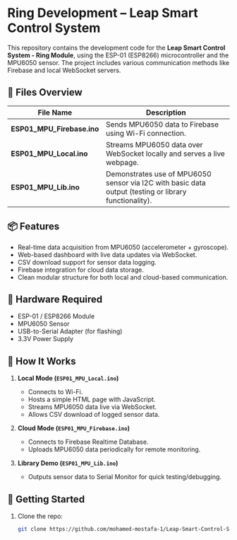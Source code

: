 # Ring Development – Leap Smart Control System

This repository contains the development code for the **Leap Smart Control System - Ring Module**, using the ESP-01 (ESP8266) microcontroller and the MPU6050 sensor. The project includes various communication methods like Firebase and local WebSocket servers.

## 🔧 Files Overview

| File Name               | Description |
|------------------------|-------------|
| **ESP01_MPU_Firebase.ino** | Sends MPU6050 data to Firebase using Wi-Fi connection. |
| **ESP01_MPU_Local.ino**    | Streams MPU6050 data over WebSocket locally and serves a live webpage. |
| **ESP01_MPU_Lib.ino**      | Demonstrates use of MPU6050 sensor via I2C with basic data output (testing or library functionality). |

## 📦 Features

- Real-time data acquisition from MPU6050 (accelerometer + gyroscope).
- Web-based dashboard with live data updates via WebSocket.
- CSV download support for sensor data logging.
- Firebase integration for cloud data storage.
- Clean modular structure for both local and cloud-based communication.

## 📲 Hardware Required

- ESP-01 / ESP8266 Module
- MPU6050 Sensor
- USB-to-Serial Adapter (for flashing)
- 3.3V Power Supply

## 🧠 How It Works

1. **Local Mode (`ESP01_MPU_Local.ino`)**
   - Connects to Wi-Fi.
   - Hosts a simple HTML page with JavaScript.
   - Streams MPU6050 data live via WebSocket.
   - Allows CSV download of logged sensor data.

2. **Cloud Mode (`ESP01_MPU_Firebase.ino`)**
   - Connects to Firebase Realtime Database.
   - Uploads MPU6050 data periodically for remote monitoring.

3. **Library Demo (`ESP01_MPU_Lib.ino`)**
   - Outputs sensor data to Serial Monitor for quick testing/debugging.

## 🚀 Getting Started

1. Clone the repo:
   ```bash
   git clone https://github.com/mohamed-mostafa-1/Leap-Smart-Control-System.git
